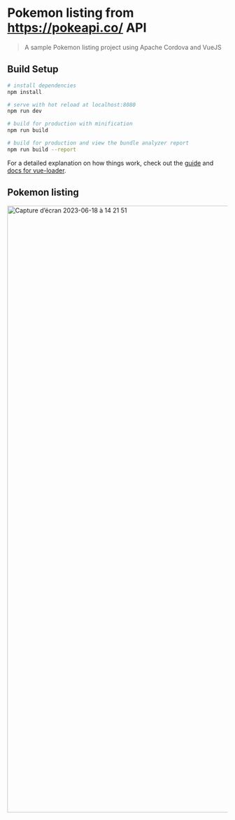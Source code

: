 # Pokemon listing from https://pokeapi.co/ API

> A sample Pokemon listing project using Apache Cordova and VueJS

## Build Setup

``` bash
# install dependencies
npm install

# serve with hot reload at localhost:8080
npm run dev

# build for production with minification
npm run build

# build for production and view the bundle analyzer report
npm run build --report
```

For a detailed explanation on how things work, check out the [guide](http://vuejs-templates.github.io/webpack/) and [docs for vue-loader](http://vuejs.github.io/vue-loader).

## Pokemon listing

<img width="1384" alt="Capture d’écran 2023-06-18 à 14 21 51" src="https://github.com/MichaelCmoi/Projet-Mobile/assets/45339466/cd112c86-c7dc-4dd7-a308-306cb23ce222">



